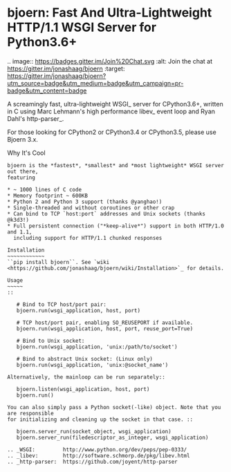 bjoern: Fast And Ultra-Lightweight HTTP/1.1 WSGI Server for Python3.6+
=======================================================================

.. image:: https://badges.gitter.im/Join%20Chat.svg
   :alt: Join the chat at https://gitter.im/jonashaag/bjoern
   :target: https://gitter.im/jonashaag/bjoern?utm_source=badge&utm_medium=badge&utm_campaign=pr-badge&utm_content=badge

A screamingly fast, ultra-lightweight WSGI_ server for CPython3.6+,
written in C using Marc Lehmann's high performance libev_ event loop and
Ryan Dahl's http-parser_.

For those looking for CPython2 or CPython3.4 or CPython3.5, please use Bjoern 3.x.

Why It's Cool
~~~~~~~~~~~~~
bjoern is the *fastest*, *smallest* and *most lightweight* WSGI server out there,
featuring

* ~ 1000 lines of C code
* Memory footprint ~ 600KB
* Python 2 and Python 3 support (thanks @yanghao!)
* Single-threaded and without coroutines or other crap
* Can bind to TCP `host:port` addresses and Unix sockets (thanks @k3d3!)
* Full persistent connection ("*keep-alive*") support in both HTTP/1.0 and 1.1,
  including support for HTTP/1.1 chunked responses

Installation
~~~~~~~~~~~~
``pip install bjoern``. See `wiki <https://github.com/jonashaag/bjoern/wiki/Installation>`_ for details.

Usage
~~~~~
::

   # Bind to TCP host/port pair:
   bjoern.run(wsgi_application, host, port)

   # TCP host/port pair, enabling SO_REUSEPORT if available.
   bjoern.run(wsgi_application, host, port, reuse_port=True)

   # Bind to Unix socket:
   bjoern.run(wsgi_application, 'unix:/path/to/socket')

   # Bind to abstract Unix socket: (Linux only)
   bjoern.run(wsgi_application, 'unix:@socket_name')

Alternatively, the mainloop can be run separately::

   bjoern.listen(wsgi_application, host, port)
   bjoern.run()

You can also simply pass a Python socket(-like) object. Note that you are responsible
for initializing and cleaning up the socket in that case. ::

   bjoern.server_run(socket_object, wsgi_application)
   bjoern.server_run(filedescriptor_as_integer, wsgi_application)

.. _WSGI:         http://www.python.org/dev/peps/pep-0333/
.. _libev:        http://software.schmorp.de/pkg/libev.html
.. _http-parser:  https://github.com/joyent/http-parser
